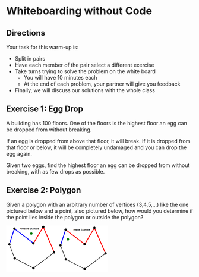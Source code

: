 # Whiteboarding without Code

<!-- This should take about 35 minutes total..it took 45, but I think we can do better next time -->
<!--Took 45 again, I think that's just what it takes -->

## Directions

Your task for this warm-up is:

- Split in pairs
- Have each member of the pair select a different exercise
- Take turns trying to solve the problem on the white board
  - You will have 10 minutes each
  - At the end of each problem, your partner will give you feedback
- Finally, we will discuss our solutions with the whole class

## Exercise 1: Egg Drop

A building has 100 floors. One of the floors is the highest floor an egg can be dropped from without breaking.

If an egg is dropped from above that floor, it will break. If it is dropped from that floor or below,
it will be completely undamaged and you can drop the egg again.

Given two eggs, find the highest floor an egg can be dropped from without breaking, with as few drops as possible.

## Exercise 2: Polygon

Given a polygon with an arbitrary number of vertices (3,4,5,...) like the one
pictured below and a point, also pictured below,
how would you determine if the point lies inside the polygon or outside the polygon?

![](assets/polygon_in_out.png)
